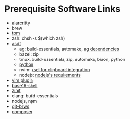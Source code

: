 # Prerequisite Software Links

* [alarcritty](https://github.com/alacritty/alacritty#installation)
* [brew](https://brew.sh)
* [tpm](https://github.com/tmux-plugins/tpm#installation)
* zsh: chsh -s $(which zsh)
* [asdf](https://asdf-vm.com/guide/getting-started.html#_2-download-asdf)
   * ag: build-essentials, automake, [ag dependencies](https://github.com/ggreer/the_silver_searcher#building-master)
   * bazel: zip
   * tmux: build-essentials, zip, automake, bison, python
   * [python](https://github.com/pyenv/pyenv/wiki#suggested-build-environment)
   * nvim: [xsel for clipboard integration](windows.md)
   * nodejs: [nodejs's requirements](https://github.com/asdf-vm/asdf-nodejs#requirements)
* [vim plugin](https://github.com/junegunn/vim-plug#neovim)
* [base16-shell](https://github.com/chriskempson/base16-shell#installation)
* [zinit](https://github.com/zdharma-continuum/zinit#manual-installation)
* clang: build-essentials
* nodejs, npm
* [git-brws](https://github.com/rhysd/git-brws#with-homebrew)
* [composer](https://github.com/composer/composer#installation--usage)
